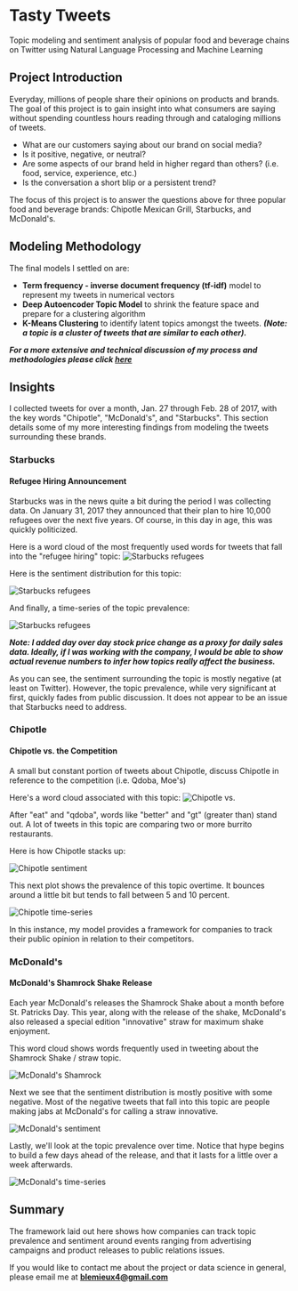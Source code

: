 # Tasty Tweets
Topic modeling and sentiment analysis of popular food and beverage chains on Twitter using Natural Language Processing and Machine Learning

## Project Introduction
Everyday, millions of people share their opinions on products and brands.  The goal of this project is to gain insight into what consumers are saying without spending countless hours reading through and cataloging millions of tweets.

* What are our customers saying about our brand on social media?  
* Is it positive, negative, or neutral?
* Are some aspects of our brand held in higher regard than others? (i.e. food, service, experience, etc.)
* Is the conversation a short blip or a persistent trend?

The focus of this project is to answer the questions above for three popular food and beverage brands: Chipotle Mexican Grill, Starbucks, and McDonald's.  


## Modeling Methodology

The final models I settled on are:
* **Term frequency - inverse document frequency (tf-idf)** model to represent my tweets in numerical vectors
* **Deep Autoencoder Topic Model** to shrink the feature space and prepare for a clustering algorithm
* **K-Means Clustering** to identify latent topics amongst the tweets.  ***(Note: a topic is a cluster of tweets that are similar to each other).***

***For a more extensive and technical discussion of my process and methodologies please click [here](https://github.com/brent-lemieux/tasty-tweets/methodologies/ "methodologies")***

## Insights

I collected tweets for over a month, Jan. 27 through Feb. 28 of 2017, with the key words "Chipotle", "McDonald's", and "Starbucks".  This section details some of my more interesting findings from modeling the tweets surrounding these brands.

### Starbucks
#### Refugee Hiring Announcement
Starbucks was in the news quite a bit during the period I was collecting data.  On January 31, 2017 they announced that their plan to hire 10,000 refugees over the next five years.  Of course, in this day in age, this was quickly politicized.  

Here is a word cloud of the most frequently used words for tweets that fall into the "refugee hiring" topic:
![Starbucks refugees](/final_plots/ae_starbucks4_cloud.png)

Here is the sentiment distribution for this topic:

![Starbucks refugees](/final_plots/sbux_refugee_sent.png)


And finally, a time-series of the topic prevalence:

![Starbucks refugees](/final_plots/sbux_refugee.png)

***Note:  I added day over day stock price change as a proxy for daily sales data.  Ideally, if I was working with the company, I would be able to show actual revenue numbers to infer how topics really affect the business.***

As you can see, the sentiment surrounding the topic is mostly negative (at least on Twitter).  However, the topic prevalence, while very significant at first, quickly fades from public discussion.  It does not appear to be an issue that Starbucks need to address.

### Chipotle
#### Chipotle vs. the Competition

A small but constant portion of tweets about Chipotle, discuss Chipotle in reference to the competition (i.e. Qdoba, Moe's)

Here's a word cloud associated with this topic:
![Chipotle vs.](/final_plots/ae_chipotle13_cloud.png)

After "eat" and "qdoba", words like "better" and "gt" (greater than) stand out.  A lot of tweets in this topic are comparing two or more burrito restaurants.  

Here is how Chipotle stacks up:

![Chipotle sentiment](/final_plots/cmg_comp_sent.png)

This next plot shows the prevalence of this topic overtime.  It bounces around a little bit but tends to fall between 5 and 10 percent.

![Chipotle time-series](/final_plots/cmg_comp.png)

In this instance, my model provides a framework for companies to track their public opinion in relation to their competitors.

### McDonald's
#### McDonald's Shamrock Shake Release

Each year McDonald's releases the Shamrock Shake about a month before St. Patricks Day.  This year, along with the release of the shake, McDonald's also released a special edition "innovative" straw for maximum shake enjoyment.  

This word cloud shows words frequently used in tweeting about the Shamrock Shake / straw topic.

![McDonald's Shamrock](/final_plots/ae_mcdonalds6_cloud.png)

Next we see that the sentiment distribution is mostly positive with some negative.  Most of the negative tweets that fall into this topic are people making jabs at McDonald's for calling a straw innovative.

![McDonald's sentiment](/final_plots/mcd_shamrock_sent.png)

Lastly, we'll look at the topic prevalence over time.  Notice that hype begins to build a few days ahead of the release, and that it lasts for a little over a week afterwards.

![McDonald's time-series](/final_plots/mcd_shamrock.png)  

## Summary

The framework laid out here shows how companies can track topic prevalence and sentiment around events ranging from advertising campaigns and product releases to public relations issues.

If you would like to contact me about the project or data science in general, please email me at **blemieux4@gmail.com**
